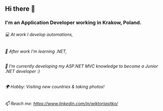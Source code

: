 ## Hi there 👋
### I'm an Application Developer working in Krakow, Poland. 

###### 💻 At work I develop automations, 
###### 👀 After work I’m learning .NET, 
###### 🌱 I’m currently developing my ASP.NET MVC knowledge to become a Junior .NET developer :) 
###### 🌍 Hobby: Visiting new countries & taking photos!
###### 📫 Reach me: https://www.linkedin.com/in/wiktoriasitko/
